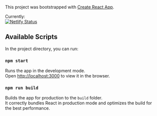 This project was bootstrapped with [Create React App](https://github.com/facebook/create-react-app).

Currently:  
[![Netlify Status](https://api.netlify.com/api/v1/badges/991f453d-bcc3-4bbe-95fe-842e0e57790f/deploy-status)](https://app.netlify.com/sites/optimistic-einstein-b9a9a0/deploys)

## Available Scripts

In the project directory, you can run:

### `npm start`

Runs the app in the development mode.<br />
Open [http://localhost:3000](http://localhost:3000) to view it in the browser.

### `npm run build`

Builds the app for production to the `build` folder.<br />
It correctly bundles React in production mode and optimizes the build for the best performance.




